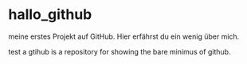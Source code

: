 # hallo_github
meine erstes Projekt auf  GitHub. Hier erfährst du ein wenig über mich. 

test a gtihub is a repository for  showing the bare minimus of github. 

